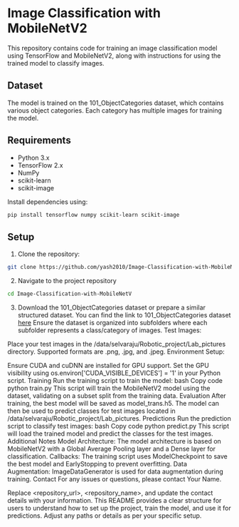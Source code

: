 # Image Classification with MobileNetV2
This repository contains code for training an image classification model using TensorFlow and MobileNetV2, along with instructions for using the trained model to classify images.

## Dataset
The model is trained on the 101_ObjectCategories dataset, which contains various object categories. Each category has multiple images for training the model.

## Requirements
- Python 3.x
- TensorFlow 2.x
- NumPy
- scikit-learn
- scikit-image
  
Install dependencies using:

```bash
pip install tensorflow numpy scikit-learn scikit-image
```

## Setup

1. Clone the repository:

```bash
git clone https://github.com/yash2010/Image-Classification-with-MobileNetV2.git
```
2. Navigate to the project repository

```bash
cd Image-Classification-with-MobileNetV
```

3. Download the 101_ObjectCategories dataset or prepare a similar structured dataset. You can find the link to 101_ObjectCategories dataset [here](https://data.caltech.edu/records/mzrjq-6wc02)
Ensure the dataset is organized into subfolders where each subfolder represents a class/category of images.
Test Images:

Place your test images in the /data/selvaraju/Robotic_project/Lab_pictures directory. Supported formats are .png, .jpg, and .jpeg.
Environment Setup:

Ensure CUDA and cuDNN are installed for GPU support.
Set the GPU visibility using os.environ['CUDA_VISIBLE_DEVICES'] = '1' in your Python script.
Training
Run the training script to train the model:
bash
Copy code
python train.py
This script will train the MobileNetV2 model using the dataset, validating on a subset split from the training data.
Evaluation
After training, the best model will be saved as model_trans.h5.
The model can then be used to predict classes for test images located in /data/selvaraju/Robotic_project/Lab_pictures.
Predictions
Run the prediction script to classify test images:
bash
Copy code
python predict.py
This script will load the trained model and predict the classes for the test images.
Additional Notes
Model Architecture: The model architecture is based on MobileNetV2 with a Global Average Pooling layer and a Dense layer for classification.
Callbacks: The training script uses ModelCheckpoint to save the best model and EarlyStopping to prevent overfitting.
Data Augmentation: ImageDataGenerator is used for data augmentation during training.
Contact
For any issues or questions, please contact Your Name.

Replace <repository_url>, <repository_name>, and update the contact details with your information. This README provides a clear structure for users to understand how to set up the project, train the model, and use it for predictions. Adjust any paths or details as per your specific setup.





